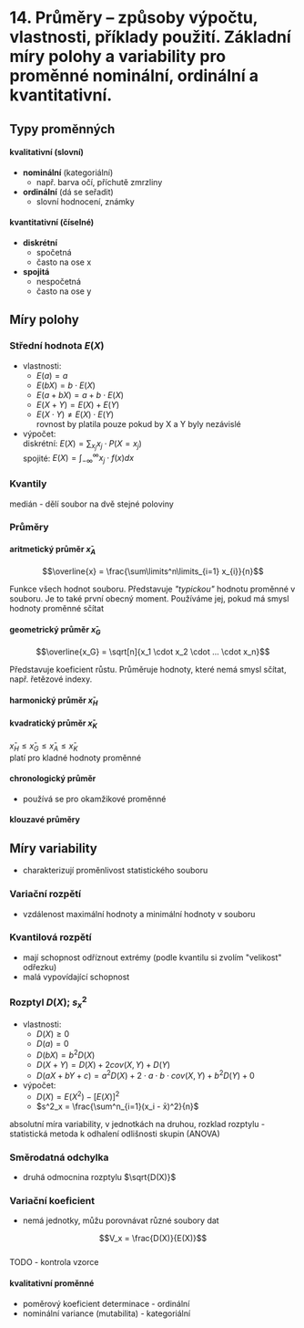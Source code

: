 # 14. Průměry – způsoby výpočtu, vlastnosti, příklady použití. Základní míry polohy a variability pro proměnné nominální, ordinální a kvantitativní.



## Typy proměnných

#### kvalitativní (slovní) 
- **nominální** (kategoriální)
  - např. barva očí, příchutě zmrzliny
- **ordinální** (dá se seřadit) 
  - slovní hodnocení, známky

#### kvantitativní (číselné)
- **diskrétní** 
  - spočetná 
  - často na ose x
- **spojitá** 
  - nespočetná 
  - často na ose y


## Míry polohy

### Střední hodnota $E(X)$
- vlastnosti: 
  - $E(a) = a$
  - $E(bX) = b \cdot E(X)$
  - $E(a + bX) = a + b \cdot E(X)$
  - $E(X + Y) = E(X) + E(Y)$
  - $E(X \cdot Y) \not= E(X) \cdot E(Y)$     
  rovnost by platila pouze pokud by X a Y byly nezávislé 
- výpočet:  
   diskrétní:  $E(X) = \sum_{x_j} x_j \cdot P(X=x_j)$  
   spojité: $E(X) = \int_{-\infty}^{\infty} x_j \cdot f(x) dx$

### Kvantily 

medián - dělí soubor na dvě stejné poloviny

### Průměry 

#### aritmetický průměr $x̄_A$
$$\overline{x} = \frac{\sum\limits^n\limits_{i=1} x_{i}}{n}$$ 

Funkce všech hodnot souboru. Představuje *"typickou"* hodnotu proměnné v souboru. Je to také první obecný moment. Používáme jej, pokud má smysl hodnoty proměnné sčítat

#### geometrický průměr $x̄_G$

$$\overline{x_G} = \sqrt[n]{x_1 \cdot x_2 \cdot ... \cdot x_n}$$ 

Představuje koeficient růstu. Průměruje hodnoty, které nemá smysl sčítat, např. řetězové indexy.

#### harmonický průměr $x̄_H$

#### kvadratický průměr $x̄_K$

$x̄_H \le x̄_G \le x̄_A \le x̄_K$  
   platí pro kladné hodnoty proměnné 


#### chronologický průměr 
- používá se pro okamžikové proměnné 

#### klouzavé průměry 


## Míry variability 
 - charakterizují proměnlivost statistického souboru 

### Variační rozpětí  
- vzdálenost maximální hodnoty a minimální hodnoty v souboru 

### Kvantilová rozpětí 
- mají schopnost odříznout extrémy (podle kvantilu si zvolím "velikost" odřezku)
- malá vypovídající schopnost 

### Rozptyl $D(X)$; $s^2_x$
- vlastnosti: 
  - $D(X) \ge 0$
  - $D(a) = 0$
  - $D(bX) =  b^2 D(X)$ 
  - $D(X+Y) = D(X) + 2cov(X,Y) + D(Y)$ 
  - $D(aX+bY+c) = a^2D(X) + 2  \cdot a \cdot b \cdot cov(X,Y) + b^2D(Y) + 0$ 
- výpočet: 
  - $D(X) = E(X^2) - [E(X)]^2$
  - $s^2_x = \frac{\sum^n_{i=1}(x_i -  x̄)^2}{n}$


absolutní míra variability, v jednotkách na druhou, 
rozklad rozptylu - statistická metoda k odhalení odlišnosti skupin (ANOVA) 


### Směrodatná odchylka 
- druhá odmocnina rozptylu $\sqrt{D(X)}$

### Variační koeficient 
- nemá jednotky, můžu porovnávat různé soubory dat

$$V_x = \frac{D(X)}{E(X)}$$  
TODO - kontrola vzorce 

#### kvalitativní proměnné 
- poměrový koeficient determinace - ordinální 
- nominální variance (mutabilita) - kategoriální 






